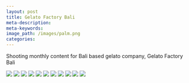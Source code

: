 ```yaml
---
layout: post
title: Gelato Factory Bali
meta-description:
meta-keywords:
image_path: /images/palm.png
categories:
---
```


Shooting monthly content for Bali based gelato company, Gelato Factory Bali

![](/images/palm.png) ![](/images/palm.png) ![](/images/palm.png) ![](/images/palm.png) ![](/images/palm.png) ![](/images/palm.png) ![](/images/palm.png) ![](/images/palm.png) ![](/images/palm.png) ![](/images/palm.png) ![](/images/palm.png)